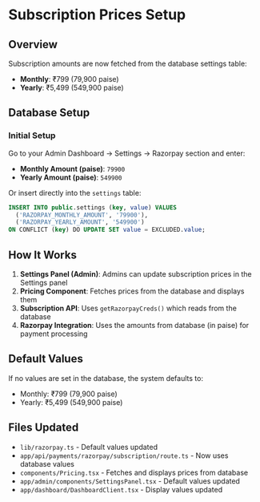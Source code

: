 # Subscription Prices Setup

## Overview
Subscription amounts are now fetched from the database settings table:
- **Monthly**: ₹799 (79,900 paise)
- **Yearly**: ₹5,499 (549,900 paise)

## Database Setup

### Initial Setup
Go to your Admin Dashboard → Settings → Razorpay section and enter:
- **Monthly Amount (paise)**: `79900`
- **Yearly Amount (paise)**: `549900`

Or insert directly into the `settings` table:
```sql
INSERT INTO public.settings (key, value) VALUES 
  ('RAZORPAY_MONTHLY_AMOUNT', '79900'),
  ('RAZORPAY_YEARLY_AMOUNT', '549900')
ON CONFLICT (key) DO UPDATE SET value = EXCLUDED.value;
```

## How It Works

1. **Settings Panel (Admin)**: Admins can update subscription prices in the Settings panel
2. **Pricing Component**: Fetches prices from the database and displays them
3. **Subscription API**: Uses `getRazorpayCreds()` which reads from the database
4. **Razorpay Integration**: Uses the amounts from database (in paise) for payment processing

## Default Values
If no values are set in the database, the system defaults to:
- Monthly: ₹799 (79,900 paise)
- Yearly: ₹5,499 (549,900 paise)

## Files Updated
- `lib/razorpay.ts` - Default values updated
- `app/api/payments/razorpay/subscription/route.ts` - Now uses database values
- `components/Pricing.tsx` - Fetches and displays prices from database
- `app/admin/components/SettingsPanel.tsx` - Default values updated
- `app/dashboard/DashboardClient.tsx` - Display values updated

